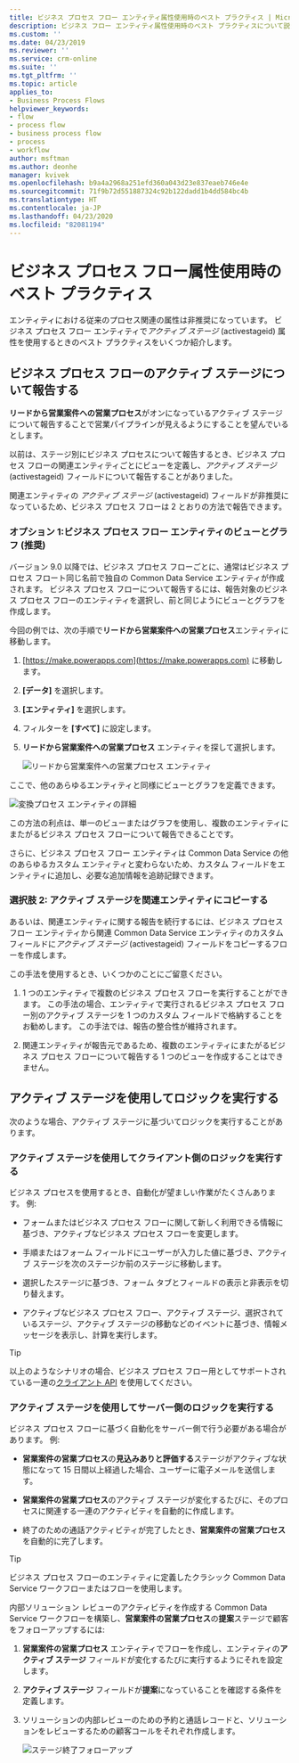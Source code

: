 ```yaml
---
title: ビジネス プロセス フロー エンティティ属性使用時のベスト プラクティス | MicrosoftDocs
description: ビジネス フロー エンティティ属性使用時のベスト プラクティスについて説明します。
ms.custom: ''
ms.date: 04/23/2019
ms.reviewer: ''
ms.service: crm-online
ms.suite: ''
ms.tgt_pltfrm: ''
ms.topic: article
applies_to:
- Business Process Flows
helpviewer_keywords:
- flow
- process flow
- business process flow
- process
- workflow
author: msftman
ms.author: deonhe
manager: kvivek
ms.openlocfilehash: b9a4a2968a251efd360a043d23e837eaeb746e4e
ms.sourcegitcommit: 71f9b72d551887324c92b122dadd1b4dd584bc4b
ms.translationtype: HT
ms.contentlocale: ja-JP
ms.lasthandoff: 04/23/2020
ms.locfileid: "82081194"
---
```

# <a name="best-practices-in-using-business-process-flow-attributes"></a>ビジネス プロセス フロー属性使用時のベスト プラクティス



エンティティにおける従来のプロセス関連の属性は非推奨になっています。 ビジネス プロセス フロー エンティティで*アクティブ ステージ* (activestageid) 属性を使用するときのベスト プラクティスをいくつか紹介します。 

## <a name="reporting-on-the-active-stage-of-a-business-process-flow"></a>ビジネス プロセス フローのアクティブ ステージについて報告する

**リードから営業案件への営業プロセス**がオンになっているアクティブ ステージについて報告することで営業パイプラインが見えるようにすることを望んでいるとします。

以前は、ステージ別にビジネス プロセスについて報告するとき、ビジネス プロセス フローの関連エンティティごとにビューを定義し、*アクティブ ステージ* (activestageid) フィールドについて報告することがありました。

関連エンティティの *アクティブ ステージ* (activestageid) フィールドが非推奨になっているため、ビジネス プロセス フローは 2 とおりの方法で報告できます。

### <a name="option-1-views-and-charts-on-business-process-flow-entity-recommended"></a>オプション 1:ビジネス プロセス フロー エンティティのビューとグラフ **(推奨)**

バージョン 9.0 以降では、ビジネス プロセス フローごとに、通常はビジネス プロセス フロート同じ名前で独自の Common Data Service エンティティが作成されます。 ビジネス プロセス フローについて報告するには、報告対象のビジネス プロセス フローのエンティティを選択し、前と同じようにビューとグラフを作成します。

今回の例では、次の手順で**リードから営業案件への営業プロセス**エンティティに移動します。
1. [https://make.powerapps.com](https://make.powerapps.com) に移動します。
1. **[データ]** を選択します。
1. **[エンティティ]** を選択します。
1. フィルターを **[すべて]** に設定します。
1. **リードから営業案件への営業プロセス** エンティティを探して選択します。

   ![リードから営業案件への営業プロセス エンティティ](media/best-practices-entity-attributes/lead-opportunity-process.png)

ここで、他のあらゆるエンティティと同様にビューとグラフを定義できます。

![変換プロセス エンティティの詳細](media/best-practices-entity-attributes/lead-to-opportunity-sales-process-details.png)

この方法の利点は、単一のビューまたはグラフを使用し、複数のエンティティにまたがるビジネス プロセス フローについて報告できることです。

さらに、ビジネス プロセス フロー エンティティは Common Data Service の他のあらゆるカスタム エンティティと変わらないため、カスタム フィールドをエンティティに追加し、必要な追加情報を追跡記録できます。

### <a name="option-2-copy-active-stage-to-a-related-entity"></a>選択肢 2: アクティブ ステージを関連エンティティにコピーする

あるいは、関連エンティティに関する報告を続行するには、ビジネス プロセス フロー エンティティから関連 Common Data Service エンティティのカスタム フィールドに*アクティブ ステージ* (activestageid) フィールドをコピーするフローを作成します。

この手法を使用するとき、いくつかのことにご留意ください。

1.  1 つのエンティティで複数のビジネス プロセス フローを実行することができます。 この手法の場合、エンティティで実行されるビジネス プロセス フロー別のアクティブ ステージを 1 つのカスタム フィールドで格納することをお勧めします。 この手法では、報告の整合性が維持されます。

1.  関連エンティティが報告元であるため、複数のエンティティにまたがるビジネス プロセス フローについて報告する 1 つのビューを作成することはできません。

## <a name="using-the-active-stage-to-run-logic"></a>アクティブ ステージを使用してロジックを実行する

次のような場合、アクティブ ステージに基づいてロジックを実行することがあります。

### <a name="using-the-active-stage-to-run-client-side-logic"></a>アクティブ ステージを使用してクライアント側のロジックを実行する

ビジネス プロセスを使用するとき、自動化が望ましい作業がたくさんあります。 例:

-   フォームまたはビジネス プロセス フローに関して新しく利用できる情報に基づき、アクティブなビジネス プロセス フローを変更します。

-   手順またはフォーム フィールドにユーザーが入力した値に基づき、アクティブ ステージを次のステージか前のステージに移動します。

-   選択したステージに基づき、フォーム タブとフィールドの表示と非表示を切り替えます。

-   アクティブなビジネス プロセス フロー、アクティブ ステージ、選択されているステージ、アクティブ ステージの移動などのイベントに基づき、情報メッセージを表示し、計算を実行します。

> [!TIP]
> 以上のようなシナリオの場合、ビジネス プロセス フロー用としてサポートされている一連の[クライアント API](https://docs.microsoft.com/dynamics365/customer-engagement/developer/clientapi/reference/formcontext-data-process) を使用してください。
>

### <a name="using-the-active-stage-to-run-server-side-logic"></a>アクティブ ステージを使用してサーバー側のロジックを実行する

ビジネス プロセス フローに基づく自動化をサーバー側で行う必要がある場合があります。 例:

-   **営業案件の営業プロセス**の**見込みありと評価する**ステージがアクティブな状態になって 15 日間以上経過した場合、ユーザーに電子メールを送信します。

-   **営業案件の営業プロセス**のアクティブ ステージが変化するたびに、そのプロセスに関連する一連のアクティビティを自動的に作成します。

-   終了のための通話アクティビティが完了したとき、**営業案件の営業プロセス**を自動的に完了します。

> [!TIP]
> ビジネス プロセス フローのエンティティに定義したクラシック Common Data Service ワークフローまたはフローを使用します。
> 

内部ソリューション レビューのアクティビティを作成する Common Data Service ワークフローを構築し、**営業案件の営業プロセス**の**提案**ステージで顧客をフォローアップするには:

1. **営業案件の営業プロセス** エンティティでフローを作成し、エンティティの**アクティブ ステージ** フィールドが変化するたびに実行するようにそれを設定します。 
1. **アクティブ ステージ** フィールドが**提案**になっていることを確認する条件を定義します。 
1. ソリューションの内部レビューのための予約と通話レコードと、ソリューションをレビューするための顧客コールをそれぞれ作成します。

   ![ステージ終了フォローアップ](media/best-practices-entity-attributes/close-stage-followup.png)
